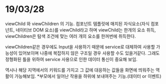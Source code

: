 # 19/03/28

viewChild 와 viewChildren 의 기능.
컴포넌트 템플릿에 매치된 자식요소(자식 컴포넌트, 네이티브 DOM 요소)를 viewChild라고 하며
viewChild는 한개의 요소 취득, viewChildren은 탐색 조건에 맞는 여러 개의 요소를 한꺼번에 취득한다.

viewChildren같은 경우에도 Input을 사용하기 때문에 service로 대체하여 사용할 가능성이 있어보이며 나중에 복잡하지 않은 구조일 경우 사용할 수도 있을거같다.
그래도 정형화된 틀을 위하여 service 사용으로 인한 데이터 통신이 중요해 보임.

역시나 해당 지역에서의 키워드를 가지고 그 값에 대응하는 값들을 화면에 띄워주는 역활이 가능해보임.
*부모에서 일어난 작용을 하위에 보내여주는 기능.(데이터 or 이벤트)
